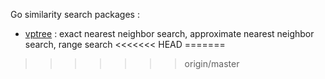 Go similarity search packages :

- [vptree](http://godoc.org/github.com/notnot/search/vptree) : exact nearest neighbor search, approximate nearest neighbor search, range search
<<<<<<< HEAD
=======

>>>>>>> origin/master
